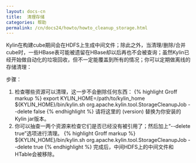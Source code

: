 ```yaml
---
layout: docs-cn
title:  清理存储
categories: 帮助
permalink: /cn/docs24/howto/howto_cleanup_storage.html
---
```


Kylin在构建cube期间会在HDFS上生成中间文件；除此之外，当清理/删除/合并cube时，一些HBase表可能被遗留在HBase却以后再也不会被查询；虽然Kylin已经开始做自动化的垃圾回收，但不一定能覆盖到所有的情况；你可以定期做离线的存储清理：

步骤：
1. 检查哪些资源可以清理，这一步不会删除任何东西：
{% highlight Groff markup %}
export KYLIN_HOME=/path/to/kylin_home
${KYLIN_HOME}/bin/kylin.sh org.apache.kylin.tool.StorageCleanupJob --delete false
{% endhighlight %}
请将这里的 (version) 替换为你安装的Kylin jar版本。
2. 你可以抽查一两个资源来检查它们是否已经没有被引用了；然后加上“--delete true”选项进行清理。
{% highlight Groff markup %}
${KYLIN_HOME}/bin/kylin.sh org.apache.kylin.tool.StorageCleanupJob --delete true
{% endhighlight %}
完成后，中间HDFS上的中间文件和HTable会被移除。
